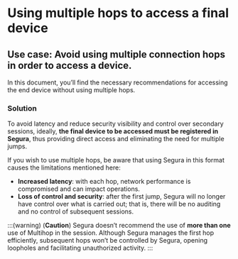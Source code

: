 # Using multiple hops to access a final device

## Use case: Avoid using multiple connection hops in order to access a device.

In this document, you’ll find the necessary recommendations for accessing the end device without using multiple hops.

### Solution
To avoid latency and reduce security visibility and control over secondary sessions, ideally, **the final device to be accessed must be registered in Segura**, thus providing direct access and eliminating the need for multiple jumps.

If you wish to use multiple hops, be aware that using Segura in this format causes the limitations mentioned here:

* **Increased latency**: with each hop, network performance is compromised and can impact operations.
* **Loss of control and security**: after the first jump, Segura will no longer have control over what is carried out; that is, there will be no auditing and no control of subsequent sessions.

:::(warning) (**Caution**)
Segura doesn’t recommend the use of **more than one** use of Multihop in the session. Although Segura manages the first hop efficiently, subsequent hops won’t be controlled by Segura, opening loopholes and facilitating unauthorized activity.
:::
